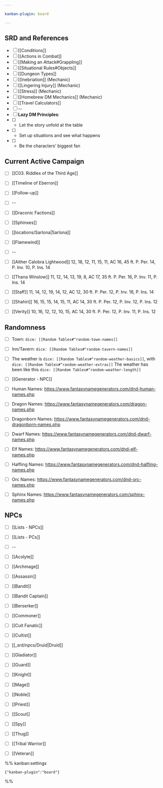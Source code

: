 ```yaml
---

kanban-plugin: board

---
```


## SRD and References

- [ ] [[Conditions]]
- [ ] [[Actions in Combat]]
- [ ] [[Making an Attack#Grappling]]
- [ ] [[Situational Rules#Objects]]
- [ ] [[Dungeon Types]]
- [ ] [[Inebriation]] (Mechanic)
- [ ] [[Lingering Injury]] (Mechanic)
- [ ] [[Stress]] (Mechanic)
- [ ] [[Homebrew DM Mechanics]] (Mechanic)
- [ ] [[Travel Calculators]]
- [ ] --
- [ ] **Lazy DM Principles**:
- [ ] * Let the story unfold at the table
- [ ] * Set up situations and see what happens
- [ ] * Be the characters’ biggest fan


## Current Active Campaign

- [ ] [[C03. Riddles of the Third Age]]
- [ ] [[Timeline of Eberron]]
- [ ] [[Follow-up]]
- [ ] --
- [ ] [[Draconic Factions]]
- [ ] [[Sphinxes]]
- [ ] [[locations/Sarlona|Sarlona]]
- [ ] [[Flamewind]]
- [ ] --
- [ ] [[Aither Calobra Lightwood]]
	12, 18, 12, 11, 15, 11, AC 16, 45 ft.
	P. Per. 14, P. Inv. 10, P. Ins. 14
- [ ] [[Thana Winslow]]
	11, 12, 14, 13, 19, 8, AC 17, 35 ft.
	P. Per. 16, P. Inv. 11, P. Ins. 14
- [ ] [[Staff]]
	11, 14, 12, 19, 14, 12, AC 12, 30 ft.
	P. Per. 12, P. Inv. 16, P. Ins. 14
- [ ] [[Shahiri]]
	16, 15, 15, 14, 15, 11, AC 14, 30 ft.
	P. Per. 12, P. Inv. 12, P. Ins. 12
- [ ] [[Verity]]
	10, 16, 12, 12, 10, 15, AC 14, 30 ft.
	P. Per. 12, P. Inv. 11, P. Ins. 12


## Randomness

- [ ] Town: `dice: [[Random Tables#^random-town-names]]`
- [ ] Inn/Tavern: `dice: [[Random Tables#^random-tavern-names]]`
- [ ] The weather is `dice: [[Random Tables#^random-weather-basics]]`, with `dice: [[Random Tables#^random-weather-extras]]` The weather has been like this `dice: [[Random Tables#^random-weather-length]]`
- [ ] [[Generator - NPC]]
- [ ] Human Names: https://www.fantasynamegenerators.com/dnd-human-names.php
- [ ] Dragon Names: https://www.fantasynamegenerators.com/dragon-names.php
- [ ] Dragonborn Names: https://www.fantasynamegenerators.com/dnd-dragonborn-names.php
- [ ] Dwarf Names: https://www.fantasynamegenerators.com/dnd-dwarf-names.php
- [ ] Elf Names: https://www.fantasynamegenerators.com/dnd-elf-names.php
- [ ] Halfling Names: https://www.fantasynamegenerators.com/dnd-halfling-names.php
- [ ] Orc Names: https://www.fantasynamegenerators.com/dnd-orc-names.php
- [ ] Sphinx Names: https://www.fantasynamegenerators.com/sphinx-names.php


## NPCs

- [ ] [[Lists - NPCs]]
- [ ] [[Lists - PCs]]
- [ ] --
- [ ] [[Acolyte]]
- [ ] [[Archmage]]
- [ ] [[Assassin]]
- [ ] [[Bandit]]
- [ ] [[Bandit Captain]]
- [ ] [[Berserker]]
- [ ] [[Commoner]]
- [ ] [[Cult Fanatic]]
- [ ] [[Cultist]]
- [ ] [[_srd/npcs/Druid|Druid]]
- [ ] [[Gladiator]]
- [ ] [[Guard]]
- [ ] [[Knight]]
- [ ] [[Mage]]
- [ ] [[Noble]]
- [ ] [[Priest]]
- [ ] [[Scout]]
- [ ] [[Spy]]
- [ ] [[Thug]]
- [ ] [[Tribal Warrior]]
- [ ] [[Veteran]]




%% kanban:settings
```
{"kanban-plugin":"board"}
```
%%